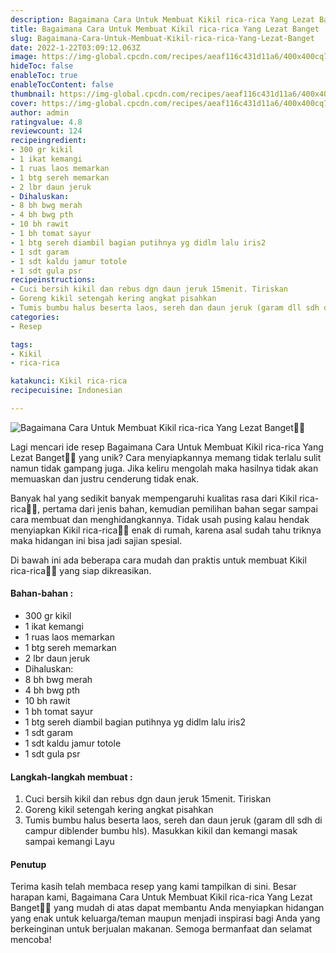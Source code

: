 ```yaml
---
description: Bagaimana Cara Untuk Membuat Kikil rica-rica Yang Lezat Banget"
title: Bagaimana Cara Untuk Membuat Kikil rica-rica Yang Lezat Banget
slug: Bagaimana-Cara-Untuk-Membuat-Kikil-rica-rica-Yang-Lezat-Banget
date: 2022-1-22T03:09:12.063Z
image: https://img-global.cpcdn.com/recipes/aeaf116c431d11a6/400x400cq70/photo.jpg
hideToc: false
enableToc: true
enableTocContent: false
thumbnail: https://img-global.cpcdn.com/recipes/aeaf116c431d11a6/400x400cq70/photo.jpg
cover: https://img-global.cpcdn.com/recipes/aeaf116c431d11a6/400x400cq70/photo.jpg
author: admin
ratingvalue: 4.8
reviewcount: 124
recipeingredient:
- 300 gr kikil
- 1 ikat kemangi
- 1 ruas laos memarkan
- 1 btg sereh memarkan
- 2 lbr daun jeruk
- Dihaluskan:
- 8 bh bwg merah
- 4 bh bwg pth
- 10 bh rawit
- 1 bh tomat sayur
- 1 btg sereh diambil bagian putihnya yg didlm lalu iris2
- 1 sdt garam
- 1 sdt kaldu jamur totole
- 1 sdt gula psr
recipeinstructions:
- Cuci bersih kikil dan rebus dgn daun jeruk 15menit. Tiriskan
- Goreng kikil setengah kering angkat pisahkan
- Tumis bumbu halus beserta laos, sereh dan daun jeruk (garam dll sdh di campur diblender bumbu hls). Masukkan kikil dan kemangi masak sampai kemangi Layu
categories:
- Resep

tags:
- Kikil
- rica-rica

katakunci: Kikil rica-rica
recipecuisine: Indonesian

---
```


![Bagaimana Cara Untuk Membuat Kikil rica-rica Yang Lezat Banget👩‍🍳](https://img-global.cpcdn.com/recipes/aeaf116c431d11a6/400x400cq70/photo.jpg)

Lagi mencari ide resep Bagaimana Cara Untuk Membuat Kikil rica-rica Yang Lezat Banget👩‍🍳 yang unik? Cara menyiapkannya memang tidak terlalu sulit namun tidak gampang juga. Jika keliru mengolah maka hasilnya tidak akan memuaskan dan justru cenderung tidak enak.

Banyak hal yang sedikit banyak mempengaruhi kualitas rasa dari Kikil rica-rica👩‍🍳, pertama dari jenis bahan, kemudian pemilihan bahan segar sampai cara membuat dan menghidangkannya. Tidak usah pusing kalau hendak menyiapkan Kikil rica-rica👩‍🍳 enak di rumah, karena asal sudah tahu triknya maka hidangan ini bisa jadi sajian spesial.

Di bawah ini ada beberapa cara mudah dan praktis untuk membuat Kikil rica-rica👩‍🍳 yang siap dikreasikan.

<!--inarticleads1-->

#### Bahan-bahan :

- 300 gr kikil
- 1 ikat kemangi
- 1 ruas laos memarkan
- 1 btg sereh memarkan
- 2 lbr daun jeruk
- Dihaluskan:
- 8 bh bwg merah
- 4 bh bwg pth
- 10 bh rawit
- 1 bh tomat sayur
- 1 btg sereh diambil bagian putihnya yg didlm lalu iris2
- 1 sdt garam
- 1 sdt kaldu jamur totole
- 1 sdt gula psr

<!--inarticleads2-->

#### Langkah-langkah membuat :

1. Cuci bersih kikil dan rebus dgn daun jeruk 15menit. Tiriskan
1. Goreng kikil setengah kering angkat pisahkan
1. Tumis bumbu halus beserta laos, sereh dan daun jeruk (garam dll sdh di campur diblender bumbu hls). Masukkan kikil dan kemangi masak sampai kemangi Layu

#### Penutup

Terima kasih telah membaca resep yang kami tampilkan di sini. Besar harapan kami, Bagaimana Cara Untuk Membuat Kikil rica-rica Yang Lezat Banget👩‍🍳 yang mudah di atas dapat membantu Anda menyiapkan hidangan yang enak untuk keluarga/teman maupun menjadi inspirasi bagi Anda yang berkeinginan untuk berjualan makanan. Semoga bermanfaat dan selamat mencoba!